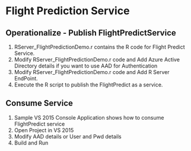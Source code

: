 Flight Prediction Service
=========================

## Operationalize - Publish FlightPredictService
1. RServer_FlightPredictionDemo.r contains the R code for Flight Predict Service.
1. Modify RServer_FlightPredictionDemo.r code and Add Azure Active Directory details if you want to use AAD for Authentication
1. Modify RServer_FlightPredictionDemo.r code and Add R Server EndPoint.
1. Execute the R script to publish the FlightPredict as a service.

## Consume Service
1. Sample VS 2015 Console Application shows how to consume FlightPredict service
1. Open Project in VS 2015
1. Modify AAD details or User and Pwd details
1. Build and Run
